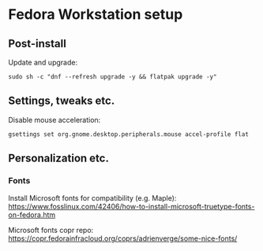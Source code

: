 # Fedora Workstation setup

## Post-install
Update and upgrade:
```
sudo sh -c "dnf --refresh upgrade -y && flatpak upgrade -y"
```

## Settings, tweaks etc.
Disable mouse acceleration:
```
gsettings set org.gnome.desktop.peripherals.mouse accel-profile flat
```


## Personalization etc.
### Fonts
Install Microsoft fonts for compatibility (e.g. Maple):
https://www.fosslinux.com/42406/how-to-install-microsoft-truetype-fonts-on-fedora.htm

Microsoft fonts copr repo:
https://copr.fedorainfracloud.org/coprs/adrienverge/some-nice-fonts/
